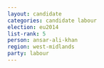 ```yaml
---
layout: candidate
categories: candidate labour
election: eu2014
list-rank: 5
person: ansar-ali-khan
region: west-midlands
party: labour
---
```

